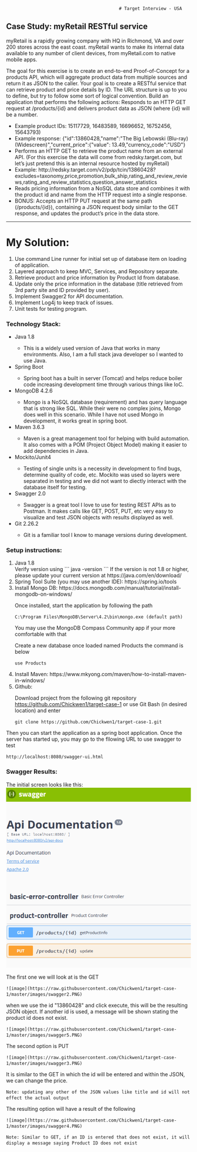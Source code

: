                                                # Target Interview - USA

## __Case Study:  myRetail RESTful service__

myRetail is a rapidly growing company with HQ in Richmond, VA and over 200 stores across the east coast. myRetail wants to make its internal data available to any number of client devices, from myRetail.com to native mobile apps. 

The goal for this exercise is to create an end-to-end Proof-of-Concept for a products API, which will aggregate product data from multiple sources and return it as JSON to the caller. 
Your goal is to create a RESTful service that can retrieve product and price details by ID. The URL structure is up to you to define, but try to follow some sort of logical convention.
Build an application that performs the following actions: 
Responds to an HTTP GET request at /products/{id} and delivers product data as JSON (where {id} will be a number. 

<ul>
	<li>Example product IDs: 15117729, 16483589, 16696652, 16752456, 15643793) 
	<li>Example response: {"id":13860428,"name":"The Big Lebowski (Blu-ray) (Widescreen)","current_price":{"value": 13.49,"currency_code":"USD"}</li>
	<li>Performs an HTTP GET to retrieve the product name from an external API. (For this exercise the data will come from redsky.target.com, but let’s just pretend this is an internal resource hosted by myRetail)</li>
	<li>Example: http://redsky.target.com/v2/pdp/tcin/13860428?excludes=taxonomy,price,promotion,bulk_ship,rating_and_review_reviews,rating_and_review_statistics,question_answer_statistics</li>
	<li>Reads pricing information from a NoSQL data store and combines it with the product id and name from the HTTP request into a single response.</li>
	<li>BONUS: Accepts an HTTP PUT request at the same path (/products/{id}), containing a JSON request body similar to the GET response, and updates the product’s price in the data store.</li>
</ul>

*********************************************************************************************************************************

# __My Solution:__

<ol>
	<li>Use command Line runner for initial set up of database item on loading of application.</li>
	<li>Layered approach to keep MVC, Services, and Repository separate.</li>
  	<li>Retrieve product and price information by Product Id from database.</li>
  	<li>Update only the price information in the database (title retrieved from 3rd party site and ID provided by user).</li>
  	<li>Implement Swagger2 for API documentation.</li>
	<li>Implement Log4j to keep track of issues.</li>
	<li>Unit tests for testing program.</li>
</ol>

### __Technology Stack:__

<ul>
	<li>Java 1.8</li>
	<ul>
		<li>This is a widely used version of Java that works in many environments. Also, I am a full stack java developer so I wanted to use Java.</li>
	</ul>
	<li>Spring Boot</li>
	<ul>
		<li>Spring boot has a built in server (Tomcat) and helps reduce boiler code increasing development time through various things like IoC.</li>
	</ul>
	<li>MongoDB 4.2.6</li>
	<ul>
		<li>Mongo is a NoSQL database (requirement) and has query language that is strong like SQL. While their were no complex joins, Mongo does well in this scenario. While I have not used Mongo in development, it works great in spring boot.</li>
	</ul>
	<li>Maven 3.6.3</li>
	<ul>
		<li>Maven is a great management tool for helping with build automation. It also comes with a POM (Project Object Model) making it easier to add dependencies in Java.</li>
	</ul>
	<li>Mockito/Junit4</li>
	<ul>
		<li>Testing of single units is a necessity in development to find bugs, determine quality of code, etc. Mockito was used so layers were separated in testing and we did not want to diectly interact with the database itself for testing.</li>
	</ul>
	<li>Swagger 2.0</li>
	<ul>
		<li>Swagger is a great tool I love to use for testing REST APIs as to Postman. It makes calls like GET, POST, PUT, etc very easy to visualize and test JSON objects with results displayed as well.</li>
	</ul>
	<li>Git 2.26.2</li>
	<ul>
		<li>Git is a familiar tool I know to manage versions during development.</li>
	</ul>
</ul>

### __Setup instructions:__
<ol type="1">
<li>Java 1.8</li>
	Verify version using 
```
java -version
```
If the version is not 1.8 or higher, please update your current version at https://java.com/en/download/</li>
<li>Spring Tool Suite (you may use another IDE): https://spring.io/tools
<li>Install Mongo DB: https://docs.mongodb.com/manual/tutorial/install-mongodb-on-windows/</li>

Once installed, start the application by following the path
```
C:\Program Files\MongoDB\Server\4.2\bin\mongo.exe (default path)
```
You may use the MongoDB Compass Community app if your more comfortable with that

Create a new database once loaded named Products the command is below
```
use Products
```
<li>Install Maven: https://www.mkyong.com/maven/how-to-install-maven-in-windows/</li> 
<li>Github:</li>

Download project from the following git repository
https://github.com/Chickwen1/target-case-1 or use Git Bash (in desired location) and enter
```
git clone https://github.com/Chickwen1/target-case-1.git
```
</ol>

Then you can start the application as a spring boot application. Once the server has started up, you may go to the fllowing URL to use swagger to test
```
http://localhost:8080/swagger-ui.html
```

### __Swagger Results:__

The initial screen looks like this:
![image](https://raw.githubusercontent.com/Chickwen1/target-case-1/master/images/swagger1.PNG)

The first one we will look at is the GET
```
![image](https://raw.githubusercontent.com/Chickwen1/target-case-1/master/images/swagger2.PNG)
```
when we use the id "13860428" and click execute, this will be the resulting JSON object. If another id is used, a message will be shown stating the product id does not exist.
```
![image](https://raw.githubusercontent.com/Chickwen1/target-case-1/master/images/swagger5.PNG)
```
The second option is PUT
```
![image](https://raw.githubusercontent.com/Chickwen1/target-case-1/master/images/swagger3.PNG)
```
It is similar to the GET in which the id will be entered and within the JSON, we can change the price.
``` 
Note: updating any other of the JSON values like title and id will not effect the actual output
```

The resulting option will have a result of the following
```
![image](https://raw.githubusercontent.com/Chickwen1/target-case-1/master/images/swagger4.PNG)
```
```
Note: Similar to GET, if an ID is entered that does not exist, it will display a message saying Product ID does not exist
```